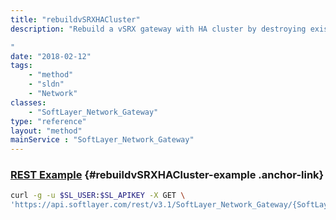 ```yaml
---
title: "rebuildvSRXHACluster"
description: "Rebuild a vSRX gateway with HA cluster by destroying existing vSRX and installing new vSRX on both gateway servers, then creating HA cluster between 2 vSRX. This is a destructive process which will remove existing vSRX configuration and stop all gateway capabilities. vSRX will need to be re-configured after this operation. 

"
date: "2018-02-12"
tags:
    - "method"
    - "sldn"
    - "Network"
classes:
    - "SoftLayer_Network_Gateway"
type: "reference"
layout: "method"
mainService : "SoftLayer_Network_Gateway"
---
```


### [REST Example](#rebuildvSRXHACluster-example) <a href="/article/rest/"><i class="fas fa-question"></i></a> {#rebuildvSRXHACluster-example .anchor-link} 
```bash
curl -g -u $SL_USER:$SL_APIKEY -X GET \
'https://api.softlayer.com/rest/v3.1/SoftLayer_Network_Gateway/{SoftLayer_Network_GatewayID}/rebuildvSRXHACluster'
```
